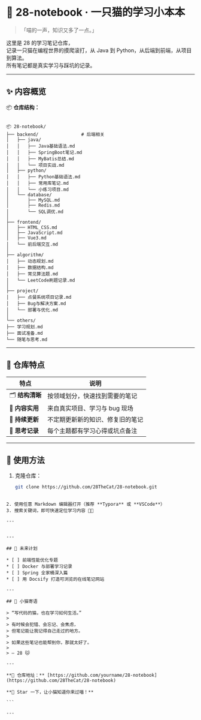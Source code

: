 # 🐾 28-notebook · 一只猫的学习小本本

> 「喵的一声，知识又多了一点。」  

这里是 28 的学习笔记仓库，  
记录一只猫在编程世界的摸爬滚打，从 Java 到 Python，从后端到前端，从项目到算法。  
所有笔记都是真实学习与踩坑的记录。  

---

## ✨ 内容概览

📦 **仓库结构：**

```

📦 28-notebook/
├── backend/                # 后端相关
│   ├── java/
│   │   ├── Java基础语法.md
│   │   ├── SpringBoot笔记.md
│   │   ├── MyBatis总结.md
│   │   └── 项目实战.md
│   ├── python/
│   │   ├── Python基础语法.md
│   │   ├── 常用库笔记.md
│   │   └── 小练习项目.md
│   └── database/
│       ├── MySQL.md
│       ├── Redis.md
│       └── SQL调优.md
│
├── frontend/
│   ├── HTML_CSS.md
│   ├── JavaScript.md
│   ├── Vue3.md
│   └── 前后端交互.md
│
├── algorithm/
│   ├── 动态规划.md
│   ├── 数据结构.md
│   ├── 常见算法题.md
│   └── LeetCode刷题记录.md
│
├── project/
│   ├── 点餐系统项目记录.md
│   ├── Bug与解决方案.md
│   └── 部署与优化.md
│
└── others/
├── 学习规划.md
├── 面试准备.md
└── 随笔与思考.md

````

---

## 🧠 仓库特点

| 特点 | 说明 |
|------|------|
| 🗂️ **结构清晰** | 按领域划分，快速找到需要的笔记 |
| 🧩 **内容实用** | 来自真实项目、学习与 bug 现场 |
| 🐾 **持续更新** | 不定期更新新的知识、修复旧的笔记 |
| 💬 **思考记录** | 每个主题都有学习心得或坑点备注 |

---

## 🚀 使用方法

1. 克隆仓库：
   ```bash
   git clone https://github.com/28TheCat/28-notebook.git
````

2. 使用任意 Markdown 编辑器打开（推荐 **Typora** 或 **VSCode**）
3. 搜索关键词，即可快速定位学习内容 🐱‍💻

---


---

## 🌈 未来计划

* [ ] 前端性能优化专题
* [ ] Docker 与部署学习记录
* [ ] Spring 全家桶深入篇
* [ ] 用 Docsify 打造可浏览的在线笔记网站

---

## 💬 小猫寄语

> “写代码的猫，也在学习如何生活。”
>
> 有时候会犯错、会忘记、会焦虑，
> 但笔记能让我记得自己走过的地方。
>
> 如果这些笔记也能帮到你，那就太好了。
>
> — 28 🐱

---

**📍 仓库地址：** [https://github.com/yourname/28-notebook](https://github.com/28TheCat/28-notebook)

**🌟 Star 一下，让小猫知道你来过喵！**

```

---


